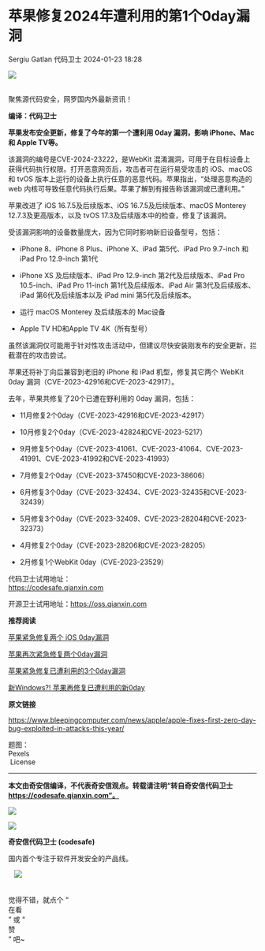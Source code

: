 #  苹果修复2024年遭利用的第1个0day漏洞   
Sergiu Gatlan  代码卫士   2024-01-23 18:28  
  
![](https://mmbiz.qpic.cn/mmbiz_gif/Az5ZsrEic9ot90z9etZLlU7OTaPOdibteeibJMMmbwc29aJlDOmUicibIRoLdcuEQjtHQ2qjVtZBt0M5eVbYoQzlHiaw/640?wx_fmt=gif "")  
  
   
聚焦源代码安全，网罗国内外最新资讯！  
  
**编译：代码卫士**  
  
**苹果发布安全更新，修复了今年的第一个遭利用 0day 漏洞，影响 iPhone、Mac 和 Apple TV等。**  
  
  
该漏洞的编号是CVE-2024-23222，是WebKit 混淆漏洞，可用于在目标设备上获得代码执行权限。打开恶意网页后，攻击者可在运行易受攻击的 iOS、macOS 和 tvOS 版本上运行的设备上执行任意的恶意代码。苹果指出，“处理恶意构造的 web 内核可导致任意代码执行后果。苹果了解到有报告称该漏洞或已遭利用。”  
  
苹果改进了 iOS 16.7.5及后续版本、iOS 16.7.5及后续版本、macOS Monterey 12.7.3及更高版本，以及 tvOS 17.3及后续版本中的检查，修复了该漏洞。  
  
受该漏洞影响的设备数量庞大，因为它同时影响新旧设备型号，包括：  
  
- iPhone 8、iPhone 8 Plus、iPhone X、iPad 第5代、iPad Pro 9.7-inch 和 iPad Pro 12.9-inch 第1代  
  
- iPhone XS 及后续版本、iPad Pro 12.9-inch 第2代及后续版本、iPad Pro 10.5-inch、iPad Pro 11-inch 第1代及后续版本、iPad Air 第3代及后续版本、iPad 第6代及后续版本以及 iPad mini 第5代及后续版本。  
  
- 运行 macOS Monterey 及后续版本的 Mac设备  
  
- Apple TV HD和Apple TV 4K（所有型号）  
  
  
  
虽然该漏洞仅可能用于针对性攻击活动中，但建议尽快安装刚发布的安全更新，拦截潜在的攻击尝试。  
  
苹果还将补丁向后兼容到老旧的 iPhone 和 iPad 机型，修复其它两个 WebKit 0day 漏洞（CVE-2023-42916和CVE-2023-42917）。  
  
去年，苹果共修复了20个已遭在野利用的 0day 漏洞，包括：  
  
- 11月修复2个0day（CVE-2023-42916和CVE-2023-42917）  
  
- 10月修复2个0day（CVE-2023-42824和CVE-2023-5217）  
  
- 9月修复5个0day（CVE-2023-41061、CVE-2023-41064、CVE-2023-41991、CVE-2023-41992和CVE-2023-41993）  
  
- 7月修复2个0day（CVE-2023-37450和CVE-2023-38606）  
  
- 6月修复3个0day（CVE-2023-32434、CVE-2023-32435和CVE-2023-32439）  
  
- 5月修复3个0day（CVE-2023-32409、CVE-2023-28204和CVE-2023-32373）  
  
- 4月修复2个0day（CVE-2023-28206和CVE-2023-28205）  
  
- 2月修复1个WebKit 0day（CVE-2023-23529）  
  
  
  
  
  
代码卫士试用地址：  
https://codesafe.qianxin.com  
  
开源卫士试用地址：https://oss.qianxin.com  
  
  
  
  
  
  
  
  
  
  
  
  
**推荐阅读**  
  
[苹果紧急修复两个 iOS 0day漏洞](http://mp.weixin.qq.com/s?__biz=MzI2NTg4OTc5Nw==&mid=2247518251&idx=1&sn=b501407684b48f59fb89d2d77570a27c&chksm=ea94b941dde3305715701eacd7c1a39f8de6430adaf0c7c820423a0694a1ffdbf0ff60504574&scene=21#wechat_redirect)  
  
  
[苹果再次紧急修复两个0day漏洞](http://mp.weixin.qq.com/s?__biz=MzI2NTg4OTc5Nw==&mid=2247517781&idx=2&sn=bb997e52e822a85d9557210284c73b30&chksm=ea94b73fdde33e296eebdd3ed4abe65621d3260c720dc544dd1bf5b285f4673167b913728d31&scene=21#wechat_redirect)  
  
  
[苹果紧急修复已遭利用的3个0day漏洞](http://mp.weixin.qq.com/s?__biz=MzI2NTg4OTc5Nw==&mid=2247517726&idx=1&sn=6812214f8fc21189da02ba2731b87720&chksm=ea94b774dde33e62737863151185ae158018de3e7f683d689e2a466982db356c57f6d7c1de92&scene=21#wechat_redirect)  
  
  
[新Windows?! 苹果再修复已遭利用的新0day](http://mp.weixin.qq.com/s?__biz=MzI2NTg4OTc5Nw==&mid=2247517225&idx=2&sn=cfa4e9c7c012a88ff6a1ca8ada75564c&chksm=ea94b543dde33c556be2fcb984ebb556ca8d5f6654c7938d9996636b045518ace000eb82f2b6&scene=21#wechat_redirect)  
  
  
  
  
**原文链接**  
  
https://www.bleepingcomputer.com/news/apple/apple-fixes-first-zero-day-bug-exploited-in-attacks-this-year/  
  
  
题图：  
Pexels  
 License  
  
****  
**本文由奇安信编译，不代表奇安信观点。转载请注明“转自奇安信代码卫士 https://codesafe.qianxin.com”。**  
  
  
  
  
![](https://mmbiz.qpic.cn/mmbiz_jpg/oBANLWYScMSf7nNLWrJL6dkJp7RB8Kl4zxU9ibnQjuvo4VoZ5ic9Q91K3WshWzqEybcroVEOQpgYfx1uYgwJhlFQ/640?wx_fmt=jpeg "")  
  
![](https://mmbiz.qpic.cn/mmbiz_jpg/oBANLWYScMSN5sfviaCuvYQccJZlrr64sRlvcbdWjDic9mPQ8mBBFDCKP6VibiaNE1kDVuoIOiaIVRoTjSsSftGC8gw/640?wx_fmt=jpeg "")  
  
**奇安信代码卫士 (codesafe)**  
  
国内首个专注于软件开发安全的产品线。  
  
   ![](https://mmbiz.qpic.cn/mmbiz_gif/oBANLWYScMQ5iciaeKS21icDIWSVd0M9zEhicFK0rbCJOrgpc09iaH6nvqvsIdckDfxH2K4tu9CvPJgSf7XhGHJwVyQ/640?wx_fmt=gif "")  
  
   
觉得不错，就点个 “  
在看  
” 或 "  
赞  
” 吧~  
  
